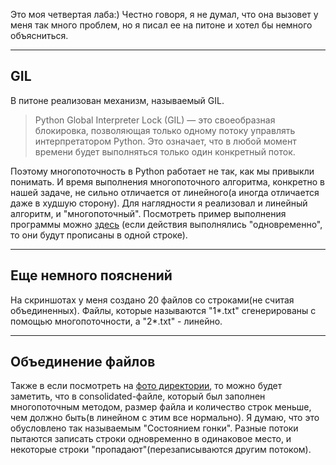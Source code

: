 Это моя четвертая лаба:) Честно говоря, я не думал, что она вызовет у меня так много проблем, но я писал ее на питоне и хотел бы немного объясниться.

-----
GIL
-----
В питоне реализован механизм, называемый GIL.

>Python Global Interpreter Lock (GIL) — это своеобразная блокировка, позволяющая только одному потоку управлять интерпретатором Python. 
>Это означает, что в любой момент времени будет выполняться только один конкретный поток.

Поэтому многопоточность в Python работает не так, как мы привыкли понимать.
И время выполнения многопоточного алгоритма, конкретно в нашей задаче, не сильно отличается от линейного(а иногда отличается даже в худшую сторону).
Для наглядности я реализовал и линейный алгоритм, и "многопоточный". Посмотреть пример выполнения программы можно [здесь](Console.jpg) (если действия выполнялись "одновременно", то они будут прописаны в одной строке).

------
Еще немного пояснений
------
На скриншотах у меня создано 20 файлов со строками(не считая объединенных). Файлы, которые называются "1*.txt" сгенерированы с помощью многопоточности, а "2*.txt" - линейно.

------
Объединение файлов
------
Также в если посмотреть на [фото директории](Files.jpg), то можно будет заметить, что в consolidated-файле, который был заполнен многопоточным методом, размер файла и количество строк меньше, чем должно быть(в линейном с этим все нормально). Я думаю, что это обусловлено так называемым "Состоянием гонки". Разные потоки пытаются записать строки одновременно в одинаковое место, и некоторые строки "пропадают"(перезаписываются другим потоком).
